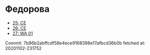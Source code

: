 # Федорова
- [25: CE](25.md)
- [26: CE](26.md)
- [27: WA 01](27.md)

Commit: 7b96b2abffcdf58e4ece9168398e17afbcd36b0b
 fetched at: 20201102-231752
